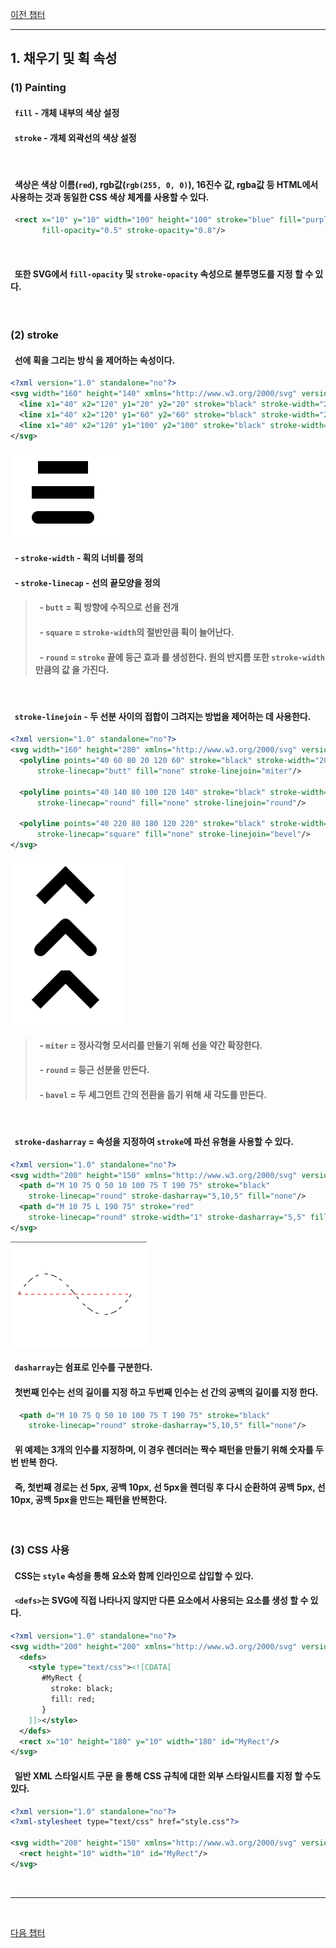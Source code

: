 [이전 챕터](./path.md)

---

## __1. 채우기 및 획 속성__
### __(1) Painting__
#### &nbsp; __`fill` - 개체 내부의 색상 설정__
#### &nbsp; __`stroke` - 개체 외곽선의 색상 설정__

<br/>

#### &nbsp; 색상은 __색상 이름(`red`), rgb값(`rgb(255, 0, 0)`), 16진수 값, rgba값__ 등 HTML에서 사용하는 것과 동일한 CSS 색상 체계를 사용할 수 있다.
```svg
 <rect x="10" y="10" width="100" height="100" stroke="blue" fill="purple"
       fill-opacity="0.5" stroke-opacity="0.8"/>
```

<br/>

#### &nbsp; 또한 SVG에서 __`fill-opacity` 및 `stroke-opacity` 속성으로 불투명도를 지정__ 할 수 있다.

<br/>

### __(2) stroke__
#### &nbsp; 선에 __획을 그리는 방식__ 을 제어하는 속성이다.
```svg
<?xml version="1.0" standalone="no"?>
<svg width="160" height="140" xmlns="http://www.w3.org/2000/svg" version="1.1">
  <line x1="40" x2="120" y1="20" y2="20" stroke="black" stroke-width="20" stroke-linecap="butt"/>
  <line x1="40" x2="120" y1="60" y2="60" stroke="black" stroke-width="20" stroke-linecap="square"/>
  <line x1="40" x2="120" y1="100" y2="100" stroke="black" stroke-width="20" stroke-linecap="round"/>
</svg>
```
![stroke][stroke]

[stroke]: ./img/stroke.png "stroke"
#### &nbsp; __- `stroke-width` - 획의 너비를 정의__
#### &nbsp; __- `stroke-linecap` - 선의 끝모양을 정의__
> #### &nbsp; - __`butt`__ = __획 방향에 수직으로__ 선을 전개
> #### &nbsp; - __`square`__ = __`stroke-width`의 절반만큼__ 획이 늘어난다.
> #### &nbsp; - __`round`__ = __`stroke` 끝에 둥근 효과__ 를 생성한다. __원의 반지름 또한 `stroke-width`만큼의 값__ 을 가진다.

<br/>

#### &nbsp; `stroke-linejoin` - 두 선분 사이의 접합이 그려지는 방법을 제어하는 데 사용한다.

```svg
<?xml version="1.0" standalone="no"?>
<svg width="160" height="280" xmlns="http://www.w3.org/2000/svg" version="1.1">
  <polyline points="40 60 80 20 120 60" stroke="black" stroke-width="20"
      stroke-linecap="butt" fill="none" stroke-linejoin="miter"/>

  <polyline points="40 140 80 100 120 140" stroke="black" stroke-width="20"
      stroke-linecap="round" fill="none" stroke-linejoin="round"/>

  <polyline points="40 220 80 180 120 220" stroke="black" stroke-width="20"
      stroke-linecap="square" fill="none" stroke-linejoin="bevel"/>
</svg>
```
![linejoin][linejoin]

[linejoin]: ./img/linejoin.png "linejoin"
> #### &nbsp; - `miter` = 정사각형 모서리를 만들기 위해 선을 약간 확장한다.
> #### &nbsp; - `round` = 둥근 선분을 만든다.
> #### &nbsp; - `bavel` = 두 세그먼트 간의 전환을 돕기 위해 새 각도를 만든다.

<br/>

#### &nbsp; `stroke-dasharray` =  속성을 지정하여  `stroke`에 파선 유형을 사용할 수 있다.

```svg
<?xml version="1.0" standalone="no"?>
<svg width="200" height="150" xmlns="http://www.w3.org/2000/svg" version="1.1">
  <path d="M 10 75 Q 50 10 100 75 T 190 75" stroke="black"
    stroke-linecap="round" stroke-dasharray="5,10,5" fill="none"/>
  <path d="M 10 75 L 190 75" stroke="red"
    stroke-linecap="round" stroke-width="1" stroke-dasharray="5,5" fill="none"/>
</svg>
```

![dasharray][dasharray]

[dasharray]: ./img/dasharray.png "dasharray"

#### &nbsp; `dasharray`는 쉼표로 인수를 구분한다.
#### &nbsp; __첫번째 인수는 선의 길이를 지정__ 하고 __두번째 인수는 선 간의 공백의 길이를 지정__ 한다.
```svg
  <path d="M 10 75 Q 50 10 100 75 T 190 75" stroke="black"
    stroke-linecap="round" stroke-dasharray="5,10,5" fill="none"/>
```
#### &nbsp; 위 예제는 3개의 인수를 지정하며, 이 경우 렌더러는 __짝수 패턴을 만들기 위해 숫자를 두번 반복__ 한다.
#### &nbsp; 즉, 첫번째 경로는 선 5px, 공백 10px, 선 5px을 렌더링 후 다시 순환하여 공백 5px, 선 10px, 공백 5px을 만드는 패턴을 반복한다.

<br/>

### __(3) CSS 사용__
#### &nbsp; CSS는 `style` 속성을 통해 요소와 함께 인라인으로 삽입할 수 있다.

#### &nbsp; __`<defs>`는 SVG에 직접 나타나지 않지만 다른 요소에서 사용되는 요소를 생성__ 할 수 있다.
```svg
<?xml version="1.0" standalone="no"?>
<svg width="200" height="200" xmlns="http://www.w3.org/2000/svg" version="1.1">
  <defs>
    <style type="text/css"><![CDATA[
       #MyRect {
         stroke: black;
         fill: red;
       }
    ]]></style>
  </defs>
  <rect x="10" height="180" y="10" width="180" id="MyRect"/>
</svg>
```

#### &nbsp; __일반 XML 스타일시트 구문__ 을 통해 CSS 규칙에 대한 __외부 스타일시트를 지정__ 할 수도 있다.

```svg
<?xml version="1.0" standalone="no"?>
<?xml-stylesheet type="text/css" href="style.css"?>

<svg width="200" height="150" xmlns="http://www.w3.org/2000/svg" version="1.1">
  <rect height="10" width="10" id="MyRect"/>
</svg>
```

<br/>

---

<br/>

[다음 챕터](./gradient.md)
